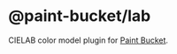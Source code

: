 # @paint-bucket/lab

CIELAB color model plugin for [Paint Bucket](https://github.com/smikhalevski/paint-bucket/).
